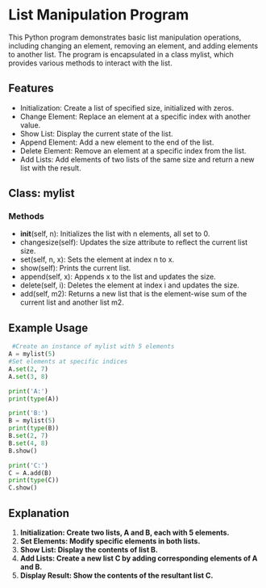 # List Manipulation Program

This Python program demonstrates basic list manipulation operations, including changing an element, removing an element, and adding elements to another list. The program is encapsulated in a class mylist, which provides various methods to interact with the list.

## Features
- Initialization: Create a list of specified size, initialized with zeros.
- Change Element: Replace an element at a specific index with another value.
- Show List: Display the current state of the list.
- Append Element: Add a new element to the end of the list.
- Delete Element: Remove an element at a specific index from the list.
- Add Lists: Add elements of two lists of the same size and return a new list with the result.

## Class: mylist
### Methods
- __init__(self, n): Initializes the list with n elements, all set to 0.
- changesize(self): Updates the size attribute to reflect the current list size.
- set(self, n, x): Sets the element at index n to x.
- show(self): Prints the current list.
- append(self, x): Appends x to the list and updates the size.
- delete(self, i): Deletes the element at index i and updates the size.
- add(self, m2): Returns a new list that is the element-wise sum of the current list and another list m2.


## Example Usage

```python
 #Create an instance of mylist with 5 elements
A = mylist(5)
#Set elements at specific indices
A.set(2, 7)
A.set(3, 8)

print('A:')
print(type(A))

print('B:')
B = mylist(5)
print(type(B))
B.set(2, 7)
B.set(4, 8)
B.show()

print('C:')
C = A.add(B)
print(type(C))
C.show()

```

## Explanation
1. **Initialization: Create two lists, A and B, each with 5 elements.**
2. **Set Elements: Modify specific elements in both lists.**
3. **Show List: Display the contents of list B.**
4. **Add Lists: Create a new list C by adding corresponding elements of A and B.**
5. **Display Result: Show the contents of the resultant list C.**
